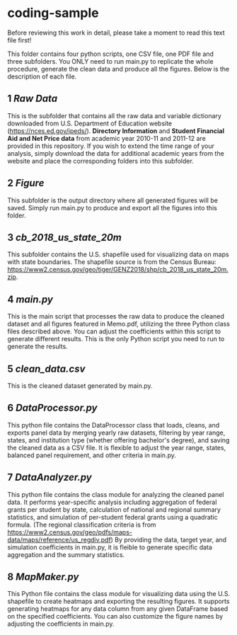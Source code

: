 # coding-sample

Before reviewing this work in detail, please take a moment to read this text file first!

This folder contains four python scripts, one CSV file, one PDF file and three subfolders.
You ONLY need to run main.py to replicate the whole procedure, generate the clean data and produce all the figures.
Below is the description of each file.

## 1 *Raw Data*
This is the subfolder that contains all the raw data and variable dictionary downloaded from U.S. Department of Education website (https://nces.ed.gov/ipeds/).
**Directory Information** and **Student Financial Aid and Net Price data** from academic year 2010-11 and 2011-12 are provided in this repository.
If you wish to extend the time range of your analysis, simply download the data for additional academic years from the website 
and place the corresponding folders into this subfolder.

## 2 *Figure*
This subfolder is the output directory where all generated figures will be saved.
Simply run main.py to produce and export all the figures into this folder.

## 3 *cb_2018_us_state_20m*
This subfolder contains the U.S. shapefile used for visualizing data on maps with state boundaries.
The shapefile source is from the Census Bureau: https://www2.census.gov/geo/tiger/GENZ2018/shp/cb_2018_us_state_20m.zip.

## 4 *main.py*
This is the main script that processes the raw data to produce the cleaned dataset and all figures featured in Memo.pdf, 
utilizing the three Python class files described above. 
You can adjust the coefficients within this script to generate different results. 
This is the only Python script you need to run to generate the results.

## 5 *clean_data.csv*
This is the cleaned dataset generated by main.py.

## 6 *DataProcessor.py*
This python file contains the DataProcessor class that loads, cleans, and exports panel data 
by merging yearly raw datasets, filtering by year range, states, and institution type (whether offering bachelor's degree), and saving the cleaned data as a CSV file.
It is flexible to adjust the year range, states, balanced panel requirement, and other criteria in main.py.

## 7 *DataAnalyzer.py*
This python file contains the class module for analyzing the cleaned panel data. 
It performs year-specific analysis including aggregation of federal grants per student by state, calculation of national and regional summary statistics, 
and simulation of per-student federal grants using a quadratic formula. (The regional classification criteria is from https://www2.census.gov/geo/pdfs/maps-data/maps/reference/us_regdiv.pdf)
By providing the data, target year, and simulation coefficients in main.py, it is fleible to generate specific data aggregation and the summary statistics.

## 8 *MapMaker.py*
This Python file contains the class module for visualizing data using the U.S. shapefile to create heatmaps and exporting the resulting figures. 
It supports generating heatmaps for any data column from any given DataFrame based on the specified coefficients. 
You can also customize the figure names by adjusting the coefficients in main.py.
